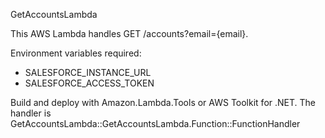GetAccountsLambda

This AWS Lambda handles GET /accounts?email={email}.

Environment variables required:
- SALESFORCE_INSTANCE_URL
- SALESFORCE_ACCESS_TOKEN

Build and deploy with Amazon.Lambda.Tools or AWS Toolkit for .NET. The handler is GetAccountsLambda::GetAccountsLambda.Function::FunctionHandler
